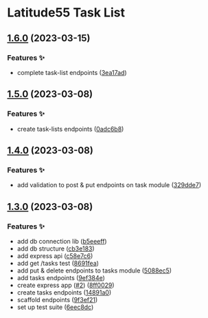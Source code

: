# Latitude55 Task List

## [1.6.0](https://github.com/hloughrey/latitude55-task-list/compare/v1.5.0...v1.6.0) (2023-03-15)

### Features ✨

- complete task-list endpoints ([3ea17ad](https://github.com/hloughrey/latitude55-task-list/commit/3ea17adbd37693683278cd9aac3e18868dc611aa))

## [1.5.0](https://github.com/hloughrey/latitude55-task-list/compare/v1.4.0...v1.5.0) (2023-03-08)

### Features ✨

- create task-lists endpoints ([0adc6b8](https://github.com/hloughrey/latitude55-task-list/commit/0adc6b88cee752ce054315843e7677b6e5527a7a))

## [1.4.0](https://github.com/hloughrey/latitude55-task-list/compare/v1.3.0...v1.4.0) (2023-03-08)

### Features ✨

- add validation to post & put endpoints on task module ([329dde7](https://github.com/hloughrey/latitude55-task-list/commit/329dde7de1e54dcdd99deed5f7abb073fd6fbcac))

## [1.3.0](https://github.com/hloughrey/latitude55-task-list/compare/v1.2.0...v1.3.0) (2023-03-08)

### Features ✨

- add db connection lib ([b5eeeff](https://github.com/hloughrey/latitude55-task-list/commit/b5eeeff92878cdf0b78bad8c28d948eb6b936dc1))
- add db structure ([cb3e183](https://github.com/hloughrey/latitude55-task-list/commit/cb3e183a5f7ea1b0f0bca4d965b79c3d8617797f))
- add express api ([c58e7c6](https://github.com/hloughrey/latitude55-task-list/commit/c58e7c638cefb7d54df64448974a126c0ba4aa91))
- add get /tasks test ([8691fea](https://github.com/hloughrey/latitude55-task-list/commit/8691fea2e9704a148dcd798fd5d777845c83413f))
- add put & delete endpoints to tasks module ([5088ec5](https://github.com/hloughrey/latitude55-task-list/commit/5088ec52b33c27d0a8edc7aae7631f3674415a93))
- add tasks endpoints ([9ef384e](https://github.com/hloughrey/latitude55-task-list/commit/9ef384ec1e67a9f0bb87c29de37a6df82287b653))
- create express app ([#2](https://github.com/hloughrey/latitude55-task-list/issues/2)) ([8ff0029](https://github.com/hloughrey/latitude55-task-list/commit/8ff0029537f31f6d9a3f4d6e9024827f7e47b8f2))
- create tasks endpoints ([14891a0](https://github.com/hloughrey/latitude55-task-list/commit/14891a0ba06669e10f7a24788de9c5c06595b5c6))
- scaffold endpoints ([9f3ef21](https://github.com/hloughrey/latitude55-task-list/commit/9f3ef210c63cea98d17c218377c426a855a45369))
- set up test suite ([6eec8dc](https://github.com/hloughrey/latitude55-task-list/commit/6eec8dcf296359ee696c7d9fffec6b085e413809))
